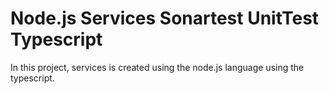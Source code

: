 # Node.js Services Sonartest UnitTest Typescript

In this project, services is created using the node.js language using the typescript.
